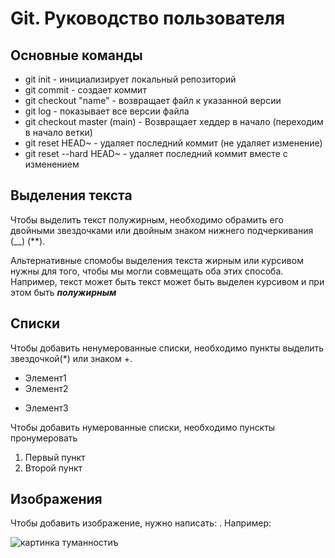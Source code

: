# Git. Руководство пользователя
## Основные команды
* git init - инициализирует локальный репозиторий
* git commit - создает коммит
* git checkout "name" - возвращает файл к указанной версии
* git log - показывает все версии файла
* git checkout master (main) - Возвращает хеддер в начало (переходим в начало ветки)
* git reset HEAD~ - удаляет последний коммит (не удаляет изменение)
* git reset --hard HEAD~ - удаляет последний коммит вместе с изменением

## Выделения текста

 Чтобы выделить текст полужирным, необходимо обрамить его двойными звездочками или двойным знаком нижнего подчеркивания (__) (**).

 Альтернативные спомобы выделения текста жирным или курсивом нужны для того, чтобы мы могли совмещать оба этих способа. Например, текст может быть текст может быть выделен курсивом и при этом быть  _**полужирным**_

 ## Списки
 
 Чтобы добавить ненумерованные списки, необходимо пункты выделить звездочкой(*) или знаком +.
 * Элемент1
 * Элемент2
 + Элемент3 
 
 Чтобы добавить нумерованные списки, необходимо пунскты пронумеровать
 1. Первый пункт
 2. Второй пункт

## Изображения
 Чтобы добавить изображение, нужно написать: ![](). Например: 

 ![картинка туманностиъ](космос.jpg)